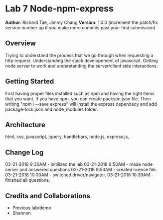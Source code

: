 # Lab 7 Node-npm-express

**Author**: Richard Tae, Jimmy Chang
**Version**: 1.0.0 (increment the patch/fix version number up if you make more commits past your first submission)

## Overview
 Trying to understand the process that we go through when requesting a http request.  Understanding the stack developement of javascript.  Getting node server to work and understanding the server/client side interactions.  

## Getting Started
First having proper files installed such as npm and having the right items that you want.  If you have npm, you can create packson.json file.  Then writing "npm i --save express" will install the express dependecy and add package-lock.json and node_modules folder.  

## Architecture

html, css, javascript, jquery, handlebars, node.js, express.js, 

## Change Log

03-21-2018 9:30AM - initilized the lab
03-21-2018 9:50AM - made node server and answered questions
03-21-2018 9:53AM - created license file. 
03-21-2018 10:00AM - switched driver/navigator.
03-21-2018 10:39AM - finished all questions.  

## Credits and Collaborations
- Previous lab/demo
- Shannon
